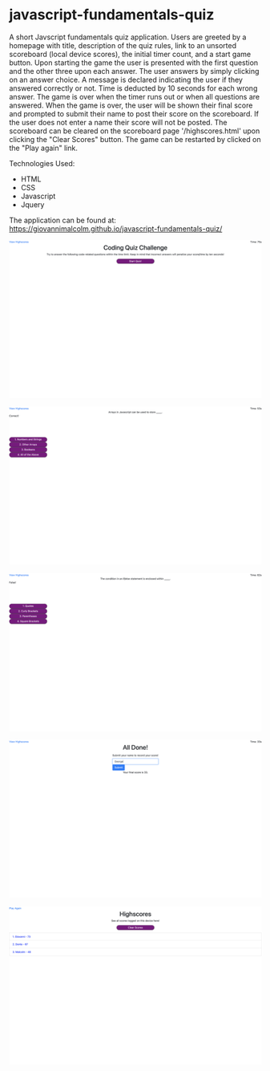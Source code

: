 # javascript-fundamentals-quiz

A short Javscript fundamentals quiz application. Users are greeted by a homepage with title, description of the quiz rules, link to an unsorted scoreboard (local device scores), the initial timer count, and a start game button. 
Upon starting the game the user is presented with the first question and the other three upon each answer. The user answers by simply clicking on an answer choice. A message is declared indicating the user if they answered correctly or not. Time is deducted by 10 seconds for each wrong answer. 
The game is over when the timer runs out or when all questions are answered. When the game is over, the user will be shown their final score and prompted to submit their name to post their score on the scoreboard. If the user does not enter a name their score will not be posted.
The scoreboard can be cleared on the scoreboard page '/highscores.html' upon clicking the "Clear Scores" button. 
The game can be restarted by clicked on the "Play again" link. 

Technologies Used:
* HTML
* CSS
* Javascript
* Jquery

The application can be found at: https://giovannimalcolm.github.io/javascript-fundamentals-quiz/

![ScreenShot1](https://github.com/giovannimalcolm/javascript-fundamentals-quiz/blob/main/images/1.png?raw=true)

![ScreenShot2](https://github.com/giovannimalcolm/javascript-fundamentals-quiz/blob/main/images/2.png?raw=true)

![ScreenShot3](https://github.com/giovannimalcolm/javascript-fundamentals-quiz/blob/main/images/3.png?raw=true)

![Screenshot4](https://github.com/giovannimalcolm/javascript-fundamentals-quiz/blob/main/images/4.png?raw=true)

![Screenshot5](https://github.com/giovannimalcolm/javascript-fundamentals-quiz/blob/main/images/5.png?raw=true)
